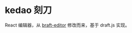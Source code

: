 # kedao 刻刀

React 编辑器，从 [braft-editor](https://github.com/margox/braft-editor) 修改而来，基于 draft.js 实现。
